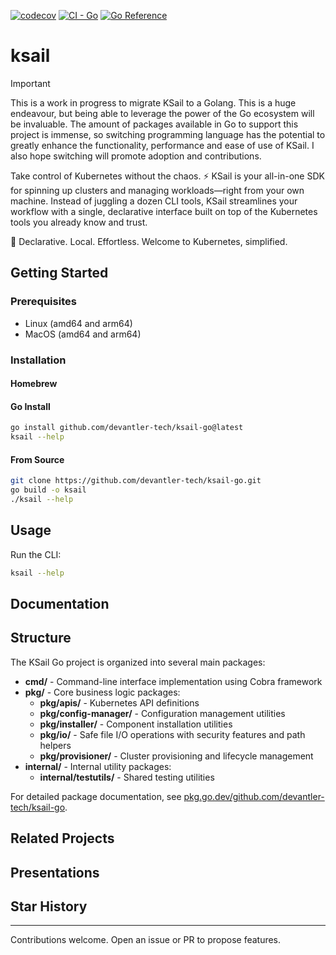 [![codecov](https://codecov.io/gh/devantler-tech/ksail-go/graph/badge.svg?token=HSUfhaiXwq)](https://codecov.io/gh/devantler-tech/ksail-go)
[![CI - Go](https://github.com/devantler-tech/ksail-go/actions/workflows/ci.yaml/badge.svg)](https://github.com/devantler-tech/ksail-go/actions/workflows/ci.yaml)
[![Go Reference](https://pkg.go.dev/badge/github.com/devantler-tech/ksail-go.svg)](https://pkg.go.dev/github.com/devantler-tech/ksail-go)

# ksail

> [!IMPORTANT]
> This is a work in progress to migrate KSail to a Golang. This is a huge endeavour, but being able to leverage the power of the Go ecosystem will be invaluable. The amount of packages available in Go to support this project is immense, so switching programming language has the potential to greatly enhance the functionality, performance and ease of use of KSail. I also hope switching will promote adoption and contributions.

Take control of Kubernetes without the chaos. ⚡ KSail is your all-in-one SDK for spinning up clusters and managing workloads—right from your own machine. Instead of juggling a dozen CLI tools, KSail streamlines your workflow with a single, declarative interface built on top of the Kubernetes tools you already know and trust.

🌟 Declarative. Local. Effortless. Welcome to Kubernetes, simplified.

## Getting Started

### Prerequisites

- Linux (amd64 and arm64)
- MacOS (amd64 and arm64)

### Installation

#### Homebrew

#### Go Install

```bash
go install github.com/devantler-tech/ksail-go@latest
ksail --help
```

#### From Source

```bash
git clone https://github.com/devantler-tech/ksail-go.git
go build -o ksail
./ksail --help
```

## Usage

Run the CLI:

```bash
ksail --help
```

## Documentation

## Structure

The KSail Go project is organized into several main packages:

- **cmd/** - Command-line interface implementation using Cobra framework
- **pkg/** - Core business logic packages:
  - **pkg/apis/** - Kubernetes API definitions
  - **pkg/config-manager/** - Configuration management utilities
  - **pkg/installer/** - Component installation utilities
  - **pkg/io/** - Safe file I/O operations with security features and path helpers
  - **pkg/provisioner/** - Cluster provisioning and lifecycle management
- **internal/** - Internal utility packages:
  - **internal/testutils/** - Shared testing utilities

For detailed package documentation, see [pkg.go.dev/github.com/devantler-tech/ksail-go](https://pkg.go.dev/github.com/devantler-tech/ksail-go).

## Related Projects

## Presentations

## Star History

---

Contributions welcome. Open an issue or PR to propose features.
